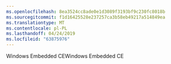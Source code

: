 ```yaml
---
ms.openlocfilehash: 8ea3524cc8ade0e1d3089f3193bf9c230fc8018b
ms.sourcegitcommit: f1d16425528e237257ca3b58eb49217a514849ea
ms.translationtype: MT
ms.contentlocale: pl-PL
ms.lasthandoff: 04/24/2019
ms.locfileid: "63875976"
---
```

<span data-ttu-id="5b508-101">Windows Embedded CE</span><span class="sxs-lookup"><span data-stu-id="5b508-101">Windows Embedded CE</span></span>